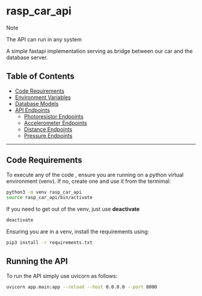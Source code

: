 # rasp_car_api
> [!NOTE]
> The API can run in any system

A simple fastapi implementation serving as bridge between our car and the database server. 

## Table of Contents

- [Code Requirements](#code-requirements)
- [Environment Variables](app/README.md#environment-variables)
- [Database Models](#database-models)
- [API Endpoints](#api-endpoints)
  - [Photoresistor Endpoints](#photoresistor-endpoints)
  - [Accelerometer Endpoints](#accelerometer-endpoints)
  - [Distance Endpoints](#distance-endpoints)
  - [Pressure Endpoints](#pressure-endpoints)

---

## Code Requirements 
To execute any of the code , ensure you are running on a python virtual environment (venv). If no, create one and use it from the termimal: 
```bash
python3 -m venv rasp_car_api
source rasp_car_api/bin/activate
```

If you need to get out of the venv, just use __deactivate__
```bash
deactivate
```

Ensuring you are in a venv, install the requirements using: 
```bash
pip3 install -r requirements.txt
```

## Running the API

To run the API simply use uvicorn as follows: 

```bash
uvicorn app.main:app --reload --host 0.0.0.0 --port 8000
```
